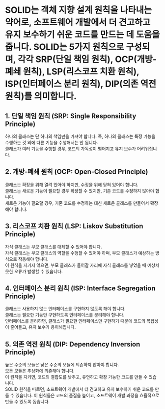 # SOLID는 객체 지향 설계 원칙을 나타내는 약어로, 소프트웨어 개발에서 더 견고하고 유지 보수하기 쉬운 코드를 만드는 데 도움을 줍니다. SOLID는 5가지 원칙으로 구성되며, 각각 SRP(단일 책임 원칙), OCP(개방-폐쇄 원칙), LSP(리스코프 치환 원칙), ISP(인터페이스 분리 원칙), DIP(의존 역전 원칙)를 의미합니다. 
## 1. 단일 책임 원칙 (SRP: Single Responsibility Principle)
하나의 클래스는 단 하나의 책임만을 가져야 합니다. 즉, 하나의 클래스는 특정 기능을 수행하는 것 외에 다른 기능을 수행해서는 안 됩니다. <br/>
클래스가 여러 기능을 수행할 경우, 코드의 가독성이 떨어지고 유지 보수가 어려워집니다. <br/>
## 2. 개방-폐쇄 원칙 (OCP: Open-Closed Principle)
클래스는 확장을 위해 열려 있어야 하지만, 수정을 위해 닫혀 있어야 합니다. <br/>
클래스는 새로운 기능이 필요할 경우 확장할 수 있지만, 기존 코드를 수정하지 않아야 합니다. <br/>
새로운 기능이 필요할 경우, 기존 코드를 수정하는 대신 새로운 클래스를 만들어서 확장해야 합니다. <br/> 
## 3. 리스코프 치환 원칙 (LSP: Liskov Substitution Principle)
자식 클래스는 부모 클래스를 대체할 수 있어야 합니다. <br/>
자식 클래스는 부모 클래스의 역할을 수행할 수 있어야 하며, 부모 클래스가 예상하는 방식으로 작동해야 합니다. <br/>
이 원칙을 지키지 않으면, 부모 클래스가 들어갈 자리에 자식 클래스를 넣었을 때 예상치 못한 오류가 발생할 수 있습니다. <br/> 
## 4. 인터페이스 분리 원칙 (ISP: Interface Segregation Principle)
클래스는 사용하지 않는 인터페이스를 구현하지 않도록 해야 합니다. <br/>
클래스는 필요한 기능만 구현하도록 인터페이스를 분리해야 합니다. <br/>
인터페이스를 분리하면, 클래스가 필요한 인터페이스만 구현하기 때문에 코드의 복잡성이 줄어들고, 유지 보수가 용이해집니다. <br/> 
## 5. 의존 역전 원칙 (DIP: Dependency Inversion Principle)
높은 수준의 모듈은 낮은 수준의 모듈에 의존하지 않아야 합니다. <br/>
모든 모듈은 추상화에 의존해야 합니다. <br/>
이 원칙을 지키면, 코드의 결합도를 낮추고, 유연하고 확장 가능한 코드를 만들 수 있습니다. <br/> 
SOLID 원칙을 따르면, 소프트웨어 개발에서 더 견고하고 유지 보수하기 쉬운 코드를 만들 수 있습니다. 이 원칙들은 코드의 품질을 높이고, 소프트웨어 개발 과정을 효율적으로 만들 수 있도록 돕습니다. <br/> 
